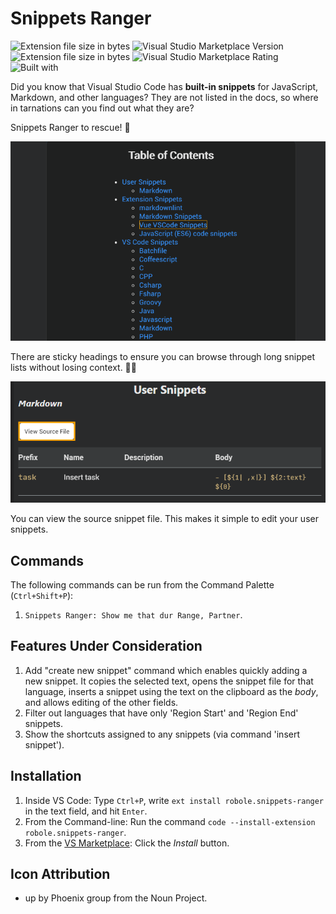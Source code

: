 # Snippets Ranger

![Extension file size in bytes](https://img.shields.io/static/v1?logo=visual-studio-code&label=made%20for&message=VS%20Code&color=0000ff)
![Visual Studio Marketplace Version](https://img.shields.io/visual-studio-marketplace/v/robole.snippets-ranger?logo=visual-studio-code&color=ffa500)
![Extension file size in bytes](https://img.shields.io/static/v1?logo=visual-studio-code&label=size&message=38KB&color=008000)
![Visual Studio Marketplace Rating](https://img.shields.io/visual-studio-marketplace/r/robole.snippets-ranger?logo=visual-studio-code&color=yellow)
![Built with](https://img.shields.io/static/v1?label=built%20with&message=sarsaparilla%20%26%20javascript&color=af0161)

Did you know that Visual Studio Code has **built-in snippets** for JavaScript, Markdown, and other languages? They are not listed in the docs, so where in tarnations can you find out what they are?

Snippets Ranger to rescue! 🤠

![demo gif](/img/screenshots/demo1.gif)

There are sticky headings to ensure you can browse through long snippet lists without losing context. 🦎🔝

![view source screenshot](/img/screenshots/view-source.png)

You can view the source snippet file. This makes it simple to edit your user snippets.

## Commands

The following commands can be run from the Command Palette (`Ctrl+Shift+P`):

1. `Snippets Ranger: Show me that dur Range, Partner`.

## Features Under Consideration

1. Add "create new snippet" command which enables quickly adding a new snippet. It copies the selected text, opens the snippet file for that language, inserts a snippet using the text on the clipboard as the *body*, and allows editing of the other fields.
1. Filter out languages that have only 'Region Start' and 'Region End' snippets.
1. Show the shortcuts assigned to any snippets (via command 'insert snippet').

## Installation

1. Inside VS Code: Type `Ctrl+P`, write `ext install robole.snippets-ranger` in the text field, and hit `Enter`.
1. From the Command-line: Run the command `code --install-extension robole.snippets-ranger`.
1. From the [VS Marketplace](https://marketplace.visualstudio.com/items?itemName=robole.snippets-ranger): Click the _Install_ button.

## Icon Attribution

- up by Phoenix group from the Noun Project.
